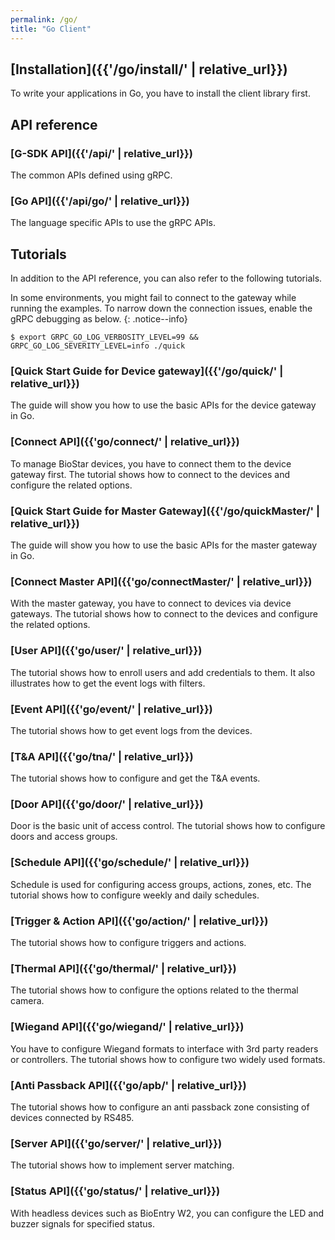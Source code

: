 ```yaml
---
permalink: /go/
title: "Go Client"
---
```


## [Installation]({{'/go/install/' | relative_url}})

To write your applications in Go, you have to install the client library first. 

## API reference

### [G-SDK API]({{'/api/' | relative_url}})

The common APIs defined using gRPC.

### [Go API]({{'/api/go/' | relative_url}})

The language specific APIs to use the gRPC APIs.

## Tutorials

In addition to the API reference, you can also refer to the following tutorials.

In some environments, you might fail to connect to the gateway while running the examples. To narrow down the connection issues, enable the gRPC debugging as below.
{: .notice--info}
  ```
  $ export GRPC_GO_LOG_VERBOSITY_LEVEL=99 && GRPC_GO_LOG_SEVERITY_LEVEL=info ./quick
  ```

### [Quick Start Guide for Device gateway]({{'/go/quick/' | relative_url}})

The guide will show you how to use the basic APIs for the device gateway in Go. 

### [Connect API]({{'go/connect/' | relative_url}})

To manage BioStar devices, you have to connect them to the device gateway first. The tutorial shows how to connect to the devices and configure the related options. 

### [Quick Start Guide for Master Gateway]({{'/go/quickMaster/' | relative_url}})

The guide will show you how to use the basic APIs for the master gateway in Go. 

### [Connect Master API]({{'go/connectMaster/' | relative_url}})

With the master gateway, you have to connect to devices via device gateways. The tutorial shows how to connect to the devices and configure the related options. 

### [User API]({{'go/user/' | relative_url}})

The tutorial shows how to enroll users and add credentials to them. It also illustrates how to get the event logs with filters. 

### [Event API]({{'go/event/' | relative_url}})

The tutorial shows how to get event logs from the devices. 

### [T&A API]({{'go/tna/' | relative_url}})

The tutorial shows how to configure and get the T&A events. 

### [Door API]({{'go/door/' | relative_url}})

Door is the basic unit of access control. The tutorial shows how to configure doors and access groups.

### [Schedule API]({{'go/schedule/' | relative_url}})

Schedule is used for configuring access groups, actions, zones, etc. The tutorial shows how to configure weekly and daily schedules.

### [Trigger & Action API]({{'go/action/' | relative_url}})

The tutorial shows how to configure triggers and actions.

### [Thermal API]({{'go/thermal/' | relative_url}})

The tutorial shows how to configure the options related to the thermal camera.

### [Wiegand API]({{'go/wiegand/' | relative_url}})

You have to configure Wiegand formats to interface with 3rd party readers or controllers. The tutorial shows how to configure two widely used formats.

### [Anti Passback API]({{'go/apb/' | relative_url}})

The tutorial shows how to configure an anti passback zone consisting of devices connected by RS485.

### [Server API]({{'go/server/' | relative_url}})

The tutorial shows how to implement server matching.

### [Status API]({{'go/status/' | relative_url}})

With headless devices such as BioEntry W2, you can configure the LED and buzzer signals for specified status.
